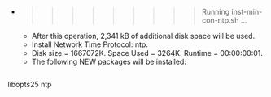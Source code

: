 * >>>>>>>>> Running inst-min-con-ntp.sh ...
  * After this operation, 2,341 kB of additional disk space will be used.
  * Install Network Time Protocol: ntp.
  * Disk size = 1667072K. Space Used = 3264K. Runtime = 00:00:00:01.
  * The following NEW packages will be installed:
  ```bash
libopts25 ntp
  ```

